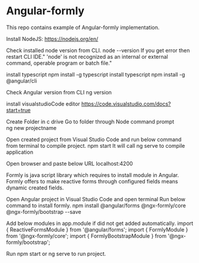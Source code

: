 # Angular-formly
This repo contains example of Angular-formly implementation.

Install NodeJS:
https://nodejs.org/en/ 

Check installed node version from CLI.
node --version
If you get error then restart CLI IDE." 
'node' is not recognized as an internal or external command, operable program or batch file."

install typescript
npm install -g typescript 
install typescript
npm install -g @angular/cli 

Check Angular version from CLI
ng version

install visualstudioCode editor
https://code.visualstudio.com/docs?start=true

Create Folder in c drive
Go to folder through Node command prompt   
ng new projectname

Open created project from Visual Studio Code and run below command from terminal to compile project.
npm start
It will call ng serve to compile application 

Open browser and paste below URL
localhost:4200

Formly is java script library which requires to install module in Angular. Formly offers to make reactive forms through configured fields means dynamic created fields.

Open Angular project in Visual Studio Code and open terminal
Run below command to install formly.
npm install @angular/forms @ngx-formly/core @ngx-formly/bootstrap --save

Add below modules in app.module if did not get added automatically.
import { ReactiveFormsModule } from '@angular/forms';
import { FormlyModule } from '@ngx-formly/core';
import { FormlyBootstrapModule } from '@ngx-formly/bootstrap';

Run npm start or ng serve to run project.
